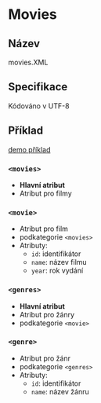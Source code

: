 # Movies

## Název

movies.XML

## Specifikace

Kódováno v UTF-8

## Příklad

[demo příklad](https://github.com/Filsonprg/movies.xml/blob/5f444838ebea6771b40a1b22266eb59d990442d8/movies.xml)

### `<movies>`
- **Hlavní atribut**
- Atribut pro filmy

### `<movie>`
- Atribut pro film
- podkategorie `<movies>`
- Atributy:
    - `id`: identifikátor
    - `name`: název filmu
    - `year`: rok vydání

### `<genres>`
- **Hlavní atribut** 
- Atribut pro žánry
- podkategorie `<movie>`

### `<genre>`
- Atribut pro žánr
- podkategorie `<genres>`
- Atributy:
    - `id`: identifikátor
    - `name`: název žánru
